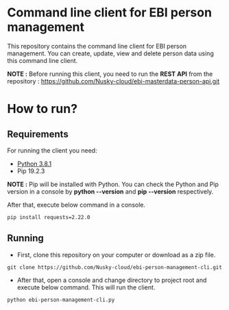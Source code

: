 # Command line client for EBI person management

This repository contains the command line client for EBI person management. You can create, update, view and delete person data using this command line client. 

**NOTE :** Before running this client, you need to run the **REST API** from the repository : https://github.com/Nusky-cloud/ebi-masterdata-person-api.git

# How to run?

## Requirements

For running the client you need:

- [Python 3.8.1](https://www.python.org/downloads)
- Pip 19.2.3

**NOTE :** Pip will be installed with Python. You can check the Python and Pip version in a console by **python --version** and **pip --version** respectively.

After that, execute below command in a console.
```shell
pip install requests=2.22.0
```

## Running

- First, clone this repository on your computer or download as a zip file.
```shell
git clone https://github.com/Nusky-cloud/ebi-person-management-cli.git
```

- After that, open a console and change directory to project root and execute below command. This will run the client.

```shell
python ebi-person-management-cli.py
```

